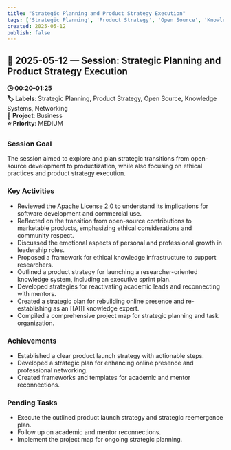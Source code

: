 ```yaml
---
title: "Strategic Planning and Product Strategy Execution"
tags: ['Strategic Planning', 'Product Strategy', 'Open Source', 'Knowledge Systems', 'Networking']
created: 2025-05-12
publish: false
---
```


## 📅 2025-05-12 — Session: Strategic Planning and Product Strategy Execution

**🕒 00:20–01:25**  
**🏷️ Labels**: Strategic Planning, Product Strategy, Open Source, Knowledge Systems, Networking  
**📂 Project**: Business  
**⭐ Priority**: MEDIUM  


### Session Goal
The session aimed to explore and plan strategic transitions from open-source development to productization, while also focusing on ethical practices and product strategy execution.

### Key Activities
- Reviewed the Apache License 2.0 to understand its implications for software development and commercial use.
- Reflected on the transition from open-source contributions to marketable products, emphasizing ethical considerations and community respect.
- Discussed the emotional aspects of personal and professional growth in leadership roles.
- Proposed a framework for ethical knowledge infrastructure to support researchers.
- Outlined a product strategy for launching a researcher-oriented knowledge system, including an executive sprint plan.
- Developed strategies for reactivating academic leads and reconnecting with mentors.
- Created a strategic plan for rebuilding online presence and re-establishing as an [[AI]] knowledge expert.
- Compiled a comprehensive project map for strategic planning and task organization.

### Achievements
- Established a clear product launch strategy with actionable steps.
- Developed a strategic plan for enhancing online presence and professional networking.
- Created frameworks and templates for academic and mentor reconnections.

### Pending Tasks
- Execute the outlined product launch strategy and strategic reemergence plan.
- Follow up on academic and mentor reconnections.
- Implement the project map for ongoing strategic planning.
